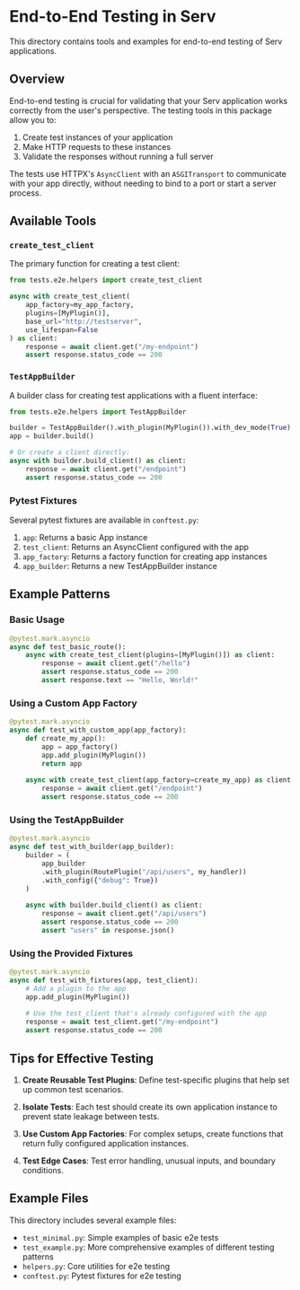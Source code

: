 # End-to-End Testing in Serv

This directory contains tools and examples for end-to-end testing of Serv applications.

## Overview

End-to-end testing is crucial for validating that your Serv application works correctly from the user's perspective. The testing tools in this package allow you to:

1. Create test instances of your application
2. Make HTTP requests to these instances
3. Validate the responses without running a full server

The tests use HTTPX's `AsyncClient` with an `ASGITransport` to communicate with your app directly, without needing to bind to a port or start a server process.

## Available Tools

### `create_test_client`

The primary function for creating a test client:

```python
from tests.e2e.helpers import create_test_client

async with create_test_client(
    app_factory=my_app_factory,
    plugins=[MyPlugin()],
    base_url="http://testserver",
    use_lifespan=False
) as client:
    response = await client.get("/my-endpoint")
    assert response.status_code == 200
```

### `TestAppBuilder`

A builder class for creating test applications with a fluent interface:

```python
from tests.e2e.helpers import TestAppBuilder

builder = TestAppBuilder().with_plugin(MyPlugin()).with_dev_mode(True)
app = builder.build()

# Or create a client directly:
async with builder.build_client() as client:
    response = await client.get("/endpoint")
    assert response.status_code == 200
```

### Pytest Fixtures

Several pytest fixtures are available in `conftest.py`:

1. `app`: Returns a basic App instance
2. `test_client`: Returns an AsyncClient configured with the app
3. `app_factory`: Returns a factory function for creating app instances
4. `app_builder`: Returns a new TestAppBuilder instance

## Example Patterns

### Basic Usage

```python
@pytest.mark.asyncio
async def test_basic_route():
    async with create_test_client(plugins=[MyPlugin()]) as client:
        response = await client.get("/hello")
        assert response.status_code == 200
        assert response.text == "Hello, World!"
```

### Using a Custom App Factory

```python
@pytest.mark.asyncio
async def test_with_custom_app(app_factory):
    def create_my_app():
        app = app_factory()
        app.add_plugin(MyPlugin())
        return app
    
    async with create_test_client(app_factory=create_my_app) as client:
        response = await client.get("/endpoint")
        assert response.status_code == 200
```

### Using the TestAppBuilder

```python
@pytest.mark.asyncio
async def test_with_builder(app_builder):
    builder = (
        app_builder
        .with_plugin(RoutePlugin("/api/users", my_handler))
        .with_config({"debug": True})
    )
    
    async with builder.build_client() as client:
        response = await client.get("/api/users")
        assert response.status_code == 200
        assert "users" in response.json()
```

### Using the Provided Fixtures

```python
@pytest.mark.asyncio
async def test_with_fixtures(app, test_client):
    # Add a plugin to the app
    app.add_plugin(MyPlugin())
    
    # Use the test_client that's already configured with the app
    response = await test_client.get("/my-endpoint")
    assert response.status_code == 200
```

## Tips for Effective Testing

1. **Create Reusable Test Plugins**: Define test-specific plugins that help set up common test scenarios.

2. **Isolate Tests**: Each test should create its own application instance to prevent state leakage between tests.

3. **Use Custom App Factories**: For complex setups, create functions that return fully configured application instances.

4. **Test Edge Cases**: Test error handling, unusual inputs, and boundary conditions.

## Example Files

This directory includes several example files:

- `test_minimal.py`: Simple examples of basic e2e tests
- `test_example.py`: More comprehensive examples of different testing patterns
- `helpers.py`: Core utilities for e2e testing
- `conftest.py`: Pytest fixtures for e2e testing 